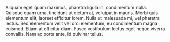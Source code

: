 
Aliquam eget quam maximus, pharetra ligula in, condimentum nulla. Quisque quam urna, tincidunt ut dictum at, volutpat in mauris. Morbi quis elementum elit, laoreet efficitur lorem. Nulla ut malesuada mi, vel pharetra lectus. Sed elementum velit vel orci elementum, eu condimentum magna euismod. Etiam at efficitur diam. Fusce vestibulum lectus eget neque viverra convallis. Nam ac porta ante, id pulvinar tellus. 
